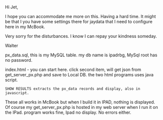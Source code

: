 Hi Jet,

I hope you can accommodate me more on this.  Having a hard time.  It might be that I you have some settings there for jaydata that I need to configure here in my McBook.

Very sorry for the disturbances.  I know I can repay your kindness someday.

Walter


px_data.sql, this is my MySQL table.  my db name is ipadrbg, MySql root has no password.

index.html - you can start here.  click second item, will get json from get_server_px.php and save to Local DB.
	the two html programs uses java script.

	SHOW RESULTS extracts the px_data records and display, also in javascript.

These all works in McBook but when I build it in IPAD, nothing is displayed.  Of course my get_server_px.php is hosted in my web server when I run it on the IPad. program works fine, Ipad no display. No errors either.